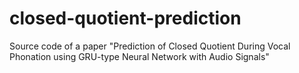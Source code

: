 # closed-quotient-prediction
Source code of a paper "Prediction of Closed Quotient During Vocal Phonation using GRU-type Neural Network with Audio Signals"

